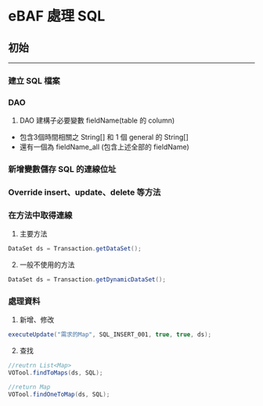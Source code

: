 # eBAF 處理 SQL
## 初始
---
### 建立 SQL 檔案
### DAO
1. DAO 建構子必要變數 fieldName(table 的 column)
* 包含3個時間相關之 String[] 和 1 個 general 的 String[]
* 還有一個為 fieldName_all (包含上述全部的 fieldName)
### 新增變數儲存 SQL 的連線位址
### Override insert、update、delete 等方法
### 在方法中取得連線
1. 主要方法
```java
DataSet ds = Transaction.getDataSet();
```
2. 一般不使用的方法
```java
DataSet ds = Transaction.getDynamicDataSet();
```
### 
### 處理資料
1. 新增、修改
```java
executeUpdate("需求的Map", SQL_INSERT_001, true, true, ds);
```
2. 查找
```java
//reutrn List<Map>
VOTool.findToMaps(ds, SQL);

//return Map
VOTool.findOneToMap(ds, SQL);
```
